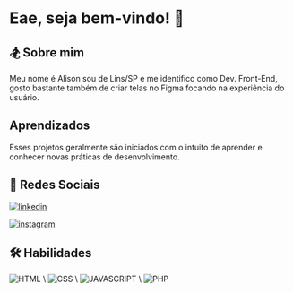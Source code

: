 
# Eae, seja bem-vindo! 👋


## 🏂 Sobre mim
Meu nome é Alison sou de Lins/SP e me identifico como Dev. Front-End, gosto bastante também de criar telas no Figma focando na experiência do usuário.


## Aprendizados

Esses projetos geralmente são iniciados com o intuito de aprender e conhecer novas práticas de desenvolvimento.



## 🔗 Redes Sociais
[![linkedin](https://img.shields.io/badge/linkedin-0A66C2?style=for-the-badge&logo=linkedin&logoColor=white)](https://www.linkedin.com/in/alisonsavian/)

[![instagram](https://img.shields.io/badge/instagram-f25d1d?style=for-the-badge&logo=instagram&logoColor=white)](https://www.instagram.com/_alisonsavian/)


## 🛠 Habilidades

![HTML](https://img.shields.io/badge/HTML-ff6f00?style=for-the-badge&logo=HTML5&logoColor=white) \ ![CSS](https://img.shields.io/badge/CSS-0044ff?style=for-the-badge&logo=CSS3&logoColor=white) \ ![JAVASCRIPT](https://img.shields.io/badge/JAVASCRIPT-ffb700?style=for-the-badge&logo=javascript&logoColor=white) \ ![PHP](https://img.shields.io/badge/PHP-7f11ed?style=for-the-badge&logo=PHP&logoColor=white)

